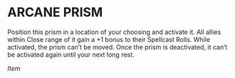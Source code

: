 ﻿# ARCANE PRISM

Position this prism in a location of your choosing and activate it. All allies within Close range of it gain a +1 bonus to their Spellcast Rolls. While activated, the prism can’t be moved. Once the prism is deactivated, it can’t be activated again until your next long rest.

*Item*
